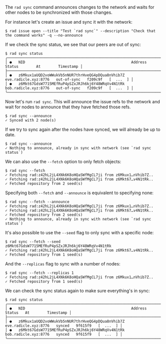 The `rad sync` command announces changes to the network and waits for other
nodes to be synchronized with those changes.

For instance let's create an issue and sync it with the network:

```
$ rad issue open --title "Test `rad sync`" --description "Check that the command works" -q --no-announce
```

If we check the sync status, we see that our peers are out of sync:

```
$ rad sync status
╭─────────────────────────────────────────────────────────────────────────────────────────────────────────────────╮
│ ●   NID                                                Address                Status        At        Timestamp │
├─────────────────────────────────────────────────────────────────────────────────────────────────────────────────┤
│ ●   z6Mkux1aUQD2voWWukVb5nNUR7thrHveQG4pDQua8nVhib7Z   eve.radicle.xyz:8776   out-of-sync   f209c9f   [  ...  ] │
│ ●   z6Mkt67GdsW7715MEfRuP4pSZxJRJh6kj6Y48WRqVv4N1tRk   bob.radicle.xyz:8776   out-of-sync   f209c9f   [  ...  ] │
╰─────────────────────────────────────────────────────────────────────────────────────────────────────────────────╯
```

Now let's run `rad sync`. This will announce the issue refs to the network and
wait for nodes to announce that they have fetched those refs.

```
$ rad sync --announce
✓ Synced with 2 node(s)
```

If we try to sync again after the nodes have synced, we will already
be up to date.

```
$ rad sync --announce
✓ Nothing to announce, already in sync with network (see `rad sync status`)
```

We can also use the `--fetch` option to only fetch objects:

```
$ rad sync --fetch
✓ Fetching rad:z42hL2jL4XNk6K8oHQaSWfMgCL7ji from z6Mkux1…nVhib7Z..
✓ Fetching rad:z42hL2jL4XNk6K8oHQaSWfMgCL7ji from z6Mkt67…v4N1tRk..
✓ Fetched repository from 2 seed(s)
```

Specifying both `--fetch` and `--announce` is equivalent to specifying none:

```
$ rad sync --fetch --announce
✓ Fetching rad:z42hL2jL4XNk6K8oHQaSWfMgCL7ji from z6Mkux1…nVhib7Z..
✓ Fetching rad:z42hL2jL4XNk6K8oHQaSWfMgCL7ji from z6Mkt67…v4N1tRk..
✓ Fetched repository from 2 seed(s)
✓ Nothing to announce, already in sync with network (see `rad sync status`)
```

It's also possible to use the `--seed` flag to only sync with a specific node:

```
$ rad sync --fetch --seed z6Mkt67GdsW7715MEfRuP4pSZxJRJh6kj6Y48WRqVv4N1tRk
✓ Fetching rad:z42hL2jL4XNk6K8oHQaSWfMgCL7ji from z6Mkt67…v4N1tRk..
✓ Fetched repository from 1 seed(s)
```

And the `--replicas` flag to sync with a number of nodes:

```
$ rad sync --fetch --replicas 1
✓ Fetching rad:z42hL2jL4XNk6K8oHQaSWfMgCL7ji from z6Mkux1…nVhib7Z..
✓ Fetched repository from 1 seed(s)
```

We can check the sync status again to make sure everything's in sync:

```
$ rad sync status
╭────────────────────────────────────────────────────────────────────────────────────────────────────────────╮
│ ●   NID                                                Address                Status   At        Timestamp │
├────────────────────────────────────────────────────────────────────────────────────────────────────────────┤
│ ●   z6Mkux1aUQD2voWWukVb5nNUR7thrHveQG4pDQua8nVhib7Z   eve.radicle.xyz:8776   synced   9f615f9   [  ...  ] │
│ ●   z6Mkt67GdsW7715MEfRuP4pSZxJRJh6kj6Y48WRqVv4N1tRk   bob.radicle.xyz:8776   synced   9f615f9   [  ...  ] │
╰────────────────────────────────────────────────────────────────────────────────────────────────────────────╯
```
